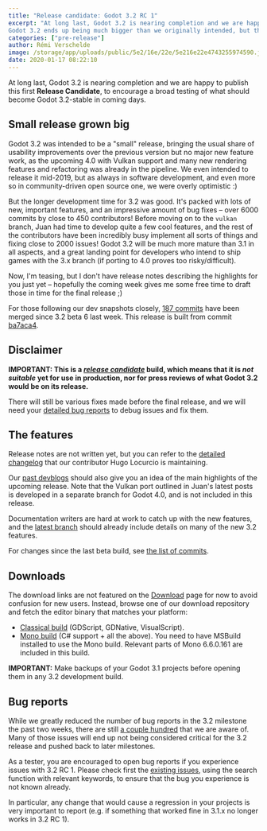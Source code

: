 ```yaml
---
title: "Release candidate: Godot 3.2 RC 1"
excerpt: "At long last, Godot 3.2 is nearing completion and we are happy to publish this first Release Candidate, to encourage a broad testing of what should become Godot 3.2-stable in coming days.
Godot 3.2 ends up being much bigger than we originally intended, but the 10 months of development amount to a major release that will be well worth upgrading to for any Godot user."
categories: ["pre-release"]
author: Rémi Verschelde
image: /storage/app/uploads/public/5e2/16e/22e/5e216e22e4743255974590.jpg
date: 2020-01-17 08:22:10
---
```


At long last, Godot 3.2 is nearing completion and we are happy to publish this first **Release Candidate**, to encourage a broad testing of what should become Godot 3.2-stable in coming days.

## Small release grown big

Godot 3.2 was intended to be a "small" release, bringing the usual share of usability improvements over the previous version but no major new feature work, as the upcoming 4.0 with Vulkan support and many new rendering features and refactoring was already in the pipeline. We even intended to release it mid-2019, but as always in software development, and even more so in community-driven open source one, we were overly optimistic :)

But the longer development time for 3.2 was good. It's packed with lots of new, important features, and an impressive amount of bug fixes – over 6000 commits by close to 450 contributors! Before moving on to the `vulkan` branch, Juan had time to develop quite a few cool features, and the rest of the contributors have been incredibly busy implement all sorts of things and fixing close to 2000 issues! Godot 3.2 will be much more mature than 3.1 in all aspects, and a great landing point for developers who intend to ship games with the 3.x branch (if porting to 4.0 proves too risky/difficult).

Now, I'm teasing, but I don't have release notes describing the highlights for you just yet – hopefully the coming week gives me some free time to draft those in time for the final release ;)

For those following our dev snapshots closely, [187 commits](https://github.com/godotengine/godot/compare/0ab1726b43dbe81c96d208a41a582435b76fd058...ba7aca4199019529dec60555a5ff005f6692d281) have been merged since 3.2 beta 6 last week. This release is built from commit [ba7aca4](https://github.com/godotengine/godot/commit/ba7aca4199019529dec60555a5ff005f6692d281).

## Disclaimer

**IMPORTANT: This is a *[release candidate](https://en.wikipedia.org/wiki/Software_release_life_cycle#Release_candidate)* build, which means that it is *not suitable* yet for use in production, nor for press reviews of what Godot 3.2 would be on its release.**

There will still be various fixes made before the final release, and we will need your [detailed bug reports](https://github.com/godotengine/godot/issues) to debug issues and fix them.

## The features

Release notes are not written yet, but you can refer to the [detailed changelog](https://gist.github.com/Calinou/49aefe52ce8f67ffa3f743932123d14f) that our contributor Hugo Locurcio is maintaining.

Our [past devblogs](https://godotengine.org/devblog) should also give you an idea of the main highlights of the upcoming release. Note that the Vulkan port outlined in Juan's latest posts is developed in a separate branch for Godot 4.0, and is not included in this release.

Documentation writers are hard at work to catch up with the new features, and the [latest branch](https://docs.godotengine.org/en/latest/) should already include details on many of the new 3.2 features.

For changes since the last beta build, see [the list of commits](https://github.com/godotengine/godot/compare/0ab1726b43dbe81c96d208a41a582435b76fd058...ba7aca4199019529dec60555a5ff005f6692d281).

## Downloads

The download links are not featured on the [Download](/download) page for now to avoid confusion for new users. Instead, browse one of our download repository and fetch the editor binary that matches your platform:

- [Classical build](https://downloads.tuxfamily.org/godotengine/3.2/rc1/) (GDScript, GDNative, VisualScript).
- [Mono build](https://downloads.tuxfamily.org/godotengine/3.2/rc1/mono) (C# support + all the above). You need to have MSBuild installed to use the Mono build. Relevant parts of Mono 6.6.0.161 are included in this build.

**IMPORTANT:** Make backups of your Godot 3.1 projects before opening them in any 3.2 development build.

## Bug reports

While we greatly reduced the number of bug reports in the 3.2 milestone the past two weeks, there are still [a couple hundred](https://github.com/godotengine/godot/issues?utf8=%E2%9C%93&q=is%3Aopen+is%3Aissue+milestone%3A3.2+label%3Abug+) that we are aware of. Many of those issues will end up not being considered critical for the 3.2 release and pushed back to later milestones.

As a tester, you are encouraged to open bug reports if you experience issues with 3.2 RC 1. Please check first the [existing issues](https://github.com/godotengine/godot/issues), using the search function with relevant keywords, to ensure that the bug you experience is not known already.

In particular, any change that would cause a regression in your projects is very important to report (e.g. if something that worked fine in 3.1.x no longer works in 3.2 RC 1).